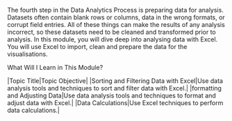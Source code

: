 The fourth step in the Data Analytics Process is preparing data for analysis. Datasets often contain blank rows or columns, data in the wrong formats, or corrupt field entries. All of these things can make the results of any analysis incorrect, so these datasets need to be cleaned and transformed prior to analysis. In this module, you will dive deep into analysing data with Excel. You will use Excel to import, clean and prepare the data for the visualisations.


What Will I Learn in This Module?

|Topic Title|Topic Objective|
|Sorting and Filtering Data with Excel|Use data analysis tools and techniques to sort and filter data with Excel.|
|formatting and Adjusting Data|Use data analysis tools and techniques to format and adjust data with Excel.|
|Data Calculations|Use Excel techniques to perform data calculations.|
